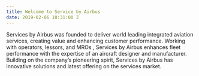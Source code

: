 ```yaml
---
title: Welcome to Service by Airbus
date: 2019-02-06 10:31:00 Z
---
```


Services by Airbus was founded to deliver world leading integrated aviation services, creating value and enhancing customer performance. Working with operators, lessors, and MROs , Services by Airbus enhances fleet performance with the expertise of an aircraft designer and manufacturer. Building on the company’s pioneering spirit, Services by Airbus has innovative solutions and latest offering on the services market.